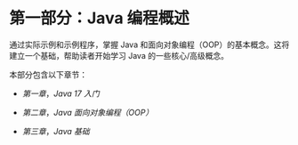# 第一部分：Java 编程概述

通过实际示例和示例程序，掌握 Java 和面向对象编程（OOP）的基本概念。这将建立一个基础，帮助读者开始学习 Java 的一些核心/高级概念。

本部分包含以下章节：

+   *第一章*，*Java 17 入门*

+   *第二章*，*Java 面向对象编程（OOP）*

+   *第三章*，*Java 基础*
